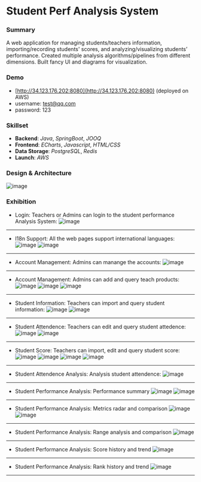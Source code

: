 # Student Perf Analysis System

### Summary

A web application for managing students/teachers information, importing/recording students' scores, and analyzing/visualizing students’ performance.
Created multiple analysis algorithms/pipelines from different dimensions. Built fancy UI and diagrams for visualization.

### Demo

* [http://34.123.176.202:8080](http://34.123.176.202:8080) (deployed on AWS)
* username: test@qq.com
* password: 123

### Skillset

* **Backend**: *Java*, *SpringBoot*, *JOOQ*
* **Frontend**: *ECharts*, *Javascript*, *HTML/CSS*
* **Data Storage**: *PostgreSQL*, *Redis*
* **Launch**: *AWS*

### Design & Architecture

![image](./design/xroster.png)

### Exhibition

* Login: Teachers or Admins can login to the student performance Analysis System:
![image](./xroster/login.png)

---

* I18n Support: All the web pages support international languages:
![image](./xroster/login_i18n.png)
![image](./xroster/account_i18n.png)

---

* Account Management: Admins can manange the accounts:
![image](./xroster/account.png)

---

* Account Management: Admins can add and query teach products:
![image](./xroster/addteacher.png)
![image](./xroster/queryteacher.png)
![image](./xroster/queryteacherdetails.png)

---

* Student Information: Teachers can import and query student information:
![image](./xroster/importstudent.png)
![image](./xroster/querystudent.png)

---

* Student Attendence: Teachers can edit and query student attedence:
![image](./xroster/editattendence.png)
![image](./xroster/queryattendence.png)

---

* Student Score: Teachers can import, edit and query student score:
![image](./xroster/importscore.png)
![image](./xroster/editscore.png)
![image](./xroster/editsubscore.png)
![image](./xroster/queryscore.png)
---

* Student Attendence Analysis: Analysis student attendence:
![image](./xroster/attendencereport.png)

---

* Student Performance Analysis: Performance summary
![image](./xroster/analysis_sumary.png)
![image](./xroster/analysis_subssummary.png)

---

* Student Performance Analysis: Metrics radar and comparison
![image](./xroster/analysis_radar.png)
![image](./xroster/analysis_subradar.png)

---

* Student Performance Analysis: Range analysis and comparison
![image](./xroster/analysis_scorerange.png)

---

* Student Performance Analysis: Score history and trend
![image](./xroster/analysis_score.png)

---

* Student Performance Analysis: Rank history and trend
![image](./xroster/analysis_rank.png)

---
